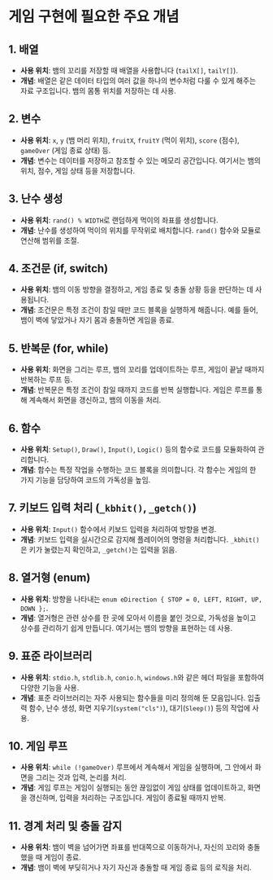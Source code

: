 # 게임 구현에 필요한 주요 개념

## 1. 배열
- **사용 위치**: 뱀의 꼬리를 저장할 때 배열을 사용합니다 (`tailX[]`, `tailY[]`).
- **개념**: 배열은 같은 데이터 타입의 여러 값을 하나의 변수처럼 다룰 수 있게 해주는 자료 구조입니다. 뱀의 몸통 위치를 저장하는 데 사용.

## 2. 변수
- **사용 위치**: `x`, `y` (뱀 머리 위치), `fruitX`, `fruitY` (먹이 위치), `score` (점수), `gameOver` (게임 종료 상태) 등.
- **개념**: 변수는 데이터를 저장하고 참조할 수 있는 메모리 공간입니다. 여기서는 뱀의 위치, 점수, 게임 상태 등을 저장합니다.

## 3. 난수 생성
- **사용 위치**: `rand() % WIDTH`로 랜덤하게 먹이의 좌표를 생성합니다.
- **개념**: 난수를 생성하여 먹이의 위치를 무작위로 배치합니다. `rand()` 함수와 모듈로 연산해 범위를 조절.

## 4. 조건문 (if, switch)
- **사용 위치**: 뱀의 이동 방향을 결정하고, 게임 종료 및 충돌 상황 등을 판단하는 데 사용됩니다.
- **개념**: 조건문은 특정 조건이 참일 때만 코드 블록을 실행하게 해줍니다. 예를 들어, 뱀이 벽에 닿았거나 자기 몸과 충돌하면 게임을 종료.

## 5. 반복문 (for, while)
- **사용 위치**: 화면을 그리는 루프, 뱀의 꼬리를 업데이트하는 루프, 게임이 끝날 때까지 반복하는 루프 등.
- **개념**: 반복문은 특정 조건이 참일 때까지 코드를 반복 실행합니다. 게임은 루프를 통해 계속해서 화면을 갱신하고, 뱀의 이동을 처리.

## 6. 함수
- **사용 위치**: `Setup()`, `Draw()`, `Input()`, `Logic()` 등의 함수로 코드를 모듈화하여 관리합니다.
- **개념**: 함수는 특정 작업을 수행하는 코드 블록을 의미합니다. 각 함수는 게임의 한 가지 기능을 담당하여 코드의 가독성을 높임.

## 7. 키보드 입력 처리 (`_kbhit()`, `_getch()`)
- **사용 위치**: `Input()` 함수에서 키보드 입력을 처리하여 방향을 변경.
- **개념**: 키보드 입력을 실시간으로 감지해 플레이어의 명령을 처리합니다. `_kbhit()`은 키가 눌렸는지 확인하고, `_getch()`는 입력을 읽음.

## 8. 열거형 (enum)
- **사용 위치**: 방향을 나타내는 `enum eDirection { STOP = 0, LEFT, RIGHT, UP, DOWN };`.
- **개념**: 열거형은 관련 상수를 한 곳에 모아서 이름을 붙인 것으로, 가독성을 높이고 상수를 관리하기 쉽게 만듭니다. 여기서는 뱀의 방향을 표현하는 데 사용.

## 9. 표준 라이브러리
- **사용 위치**: `stdio.h`, `stdlib.h`, `conio.h`, `windows.h`와 같은 헤더 파일을 포함하여 다양한 기능을 사용.
- **개념**: 표준 라이브러리는 자주 사용되는 함수들을 미리 정의해 둔 모음입니다. 입출력 함수, 난수 생성, 화면 지우기(`system("cls")`), 대기(`Sleep()`) 등의 작업에 사용.

## 10. 게임 루프
- **사용 위치**: `while (!gameOver)` 루프에서 계속해서 게임을 실행하며, 그 안에서 화면을 그리는 것과 입력, 논리를 처리.
- **개념**: 게임 루프는 게임이 실행되는 동안 끊임없이 게임 상태를 업데이트하고, 화면을 갱신하며, 입력을 처리하는 구조입니다. 게임이 종료될 때까지 반복.

## 11. 경계 처리 및 충돌 감지
- **사용 위치**: 뱀이 벽을 넘어가면 좌표를 반대쪽으로 이동하거나, 자신의 꼬리와 충돌했을 때 게임이 종료.
- **개념**: 뱀이 벽에 부딪히거나 자기 자신과 충돌할 때 게임 종료 등의 로직을 처리.
